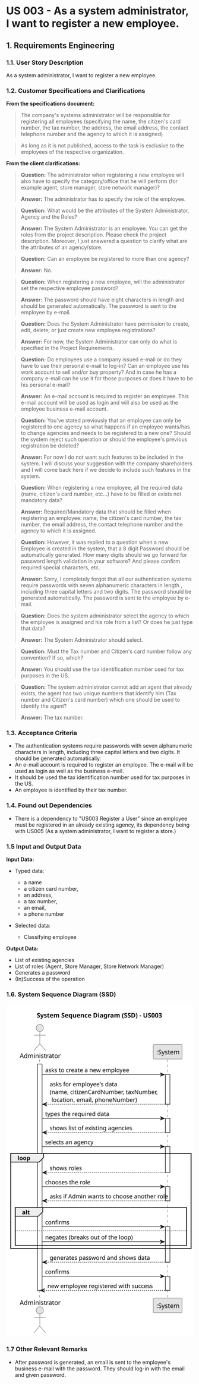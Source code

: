 # US 003 - As a system administrator, I want to register a new employee.

## 1. Requirements Engineering


### 1.1. User Story Description


As a system administrator, I want to register a new employee. 

### 1.2. Customer Specifications and Clarifications 


**From the specifications document:**

>	The company's systems administrator will be responsible for registering all employees (specifying the name, the citizen's card number, the tax number, the address, the email address, the contact telephone number and the agency to which it is assigned)

>	As long as it is not published, access to the task is exclusive to the employees of the respective organization. 



**From the client clarifications:**

> **Question:** The administrator when registering a new employee will also have to specify the category/office that he will perform (for example agent, store manager, store network manager)?
>  
> **Answer:** The administrator has to specify the role of the employee.

> **Question:** What would be the attributes of the System Administrator, Agency and the Roles?
> 
> **Answer:** The System Administrator is an employee. You can get the roles from the project description. Please check the project description.
Moreover, I just answered a question to clarify what are the attributes of an agency/store.

> **Question:** Can an employee be registered to more than one agency?
> 
> **Answer:** No.

> **Question:** When registering a new employee, will the administrator set the respective employee password?
>
> **Answer:** The password should have eight characters in length and should be generated automatically. The password is sent to the employee by e-mail.

> **Question:** Does the System Administrator have permission to create, edit, delete, or just create new employee registrations?
>
> **Answer:** For now, the System Administrator can only do what is specified in the Project Requirements.

> **Question:** Do employees use a company issued e-mail or do they have to use their personal e-mail to log-in? Can an employee use his work account to sell and/or buy property? And in case he has a company e-mail can he use it for those purposes or does it have to be his personal e-mail?
> 
> **Answer:** An e-mail account is required to register an employee. This e-mail account will be used as login and will also be used as the employee business e-mail account.

>**Question:** You've stated previously that an employee can only be registered to one agency so what happens if an employee wants/has to change agencies and needs to be registered to a new one? Should the system reject such operation or should the employee's previous registration be deleted?
> 
>**Answer:** For now I do not want such features to be included in the system. I will discuss your suggestion with the company shareholders and I will come back here if we decide to include such features in the system.

> **Question:** When registering a new employee, all the required data (name, citizen's card number, etc...) have to be filled or exists not mandatory data?
> 
> **Answer:** Required/Mandatory data that should be filled when registering an employee: name, the citizen's card number, the tax number, the email address, the contact telephone number and the agency to which it is assigned.

> **Question:** However, it was replied to a question when a new Employee is created in the system, that a 8 digit Password should be automatically generated. How many digits should we go forward for password length validation in your software? And please confirm required special characters, etc.
> 
> **Answer:** Sorry, I completely forgot that all our authentication systems require passwords with seven alphanumeric characters in length , including three capital letters and two digits. The password should be generated automatically. The password is sent to the employee by e-mail.

>**Question:** Does the system administrator select the agency to which the employee is assigned and his role from a list? Or does he just type that data?
> 
> **Answer:** The System Administrator should select.

>**Question:** Must the Tax number and Citizen's card number follow any convention? If so, which?
> 
> **Answer:** You should use the tax identification number used for tax purposes in the US.

>**Question:** The system administrator cannot add an agent that already exists, the agent has two unique numbers that identify him (Tax number and Citizen's card number) which one should be used to identify the agent?
> 
> **Answer:** The tax number.

### 1.3. Acceptance Criteria

* The authentication systems require passwords with seven alphanumeric characters in length, including three capital letters and two digits. It should be generated automatically.
* An e-mail account is required to register an employee. The e-mail will be used as login as well as the business e-mail.
* It should be used the tax identification number used for tax purposes in the US.
* An employee is identified by their tax number.

### 1.4. Found out Dependencies


* There is a dependency to "US003 Register a User" since an employee must be registered in an already existing agency, its dependency being with US005 (As a system administrator, I want to register a store.)


### 1.5 Input and Output Data


**Input Data:**

* Typed data:
	* a name
	* a citizen card number, 
	* an address,
	* a tax number,
	* an email,
	* a phone number
	
* Selected data:
	* Classifying employee


**Output Data:**

* List of existing agencies
* List of roles (Agent, Store Manager, Store Network Manager)
* Generates a password
* (In)Success of the operation

### 1.6. System Sequence Diagram (SSD)

![us003-system-sequence-diagram.svg](svg%2Fus003-system-sequence-diagram.svg)

### 1.7 Other Relevant Remarks

* After password is generated, an email is sent to the employee's business e-mail with the password. They should log-in with the email and given password.